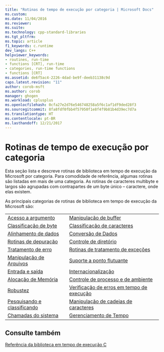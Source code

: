 ```yaml
---
title: "Rotinas de tempo de execução por categoria | Microsoft Docs"
ms.custom: 
ms.date: 11/04/2016
ms.reviewer: 
ms.suite: 
ms.technology: cpp-standard-libraries
ms.tgt_pltfrm: 
ms.topic: article
f1_keywords: c.runtime
dev_langs: C++
helpviewer_keywords:
- routines, run-time
- functions [CRT], run-time
- categories, run-time functions
- functions [CRT]
ms.assetid: de6f5ac4-2226-4dad-be9f-deeb31138c9d
caps.latest.revision: "11"
author: corob-msft
ms.author: corob
manager: ghogen
ms.workload: cplusplus
ms.openlocfilehash: 0cfa27e2d76e546748258a5f6c1af1df9ded28f3
ms.sourcegitcommit: 8fa8fdf0fbb4f57950f1e8f4f9b81b4d39ec7d7a
ms.translationtype: HT
ms.contentlocale: pt-BR
ms.lasthandoff: 12/21/2017
---
```

# <a name="run-time-routines-by-category"></a>Rotinas de tempo de execução por categoria
Esta seção lista e descreve rotinas de biblioteca em tempo de execução da Microsoft por categoria. Para comodidade de referência, algumas rotinas são listadas em mais de uma categoria. As rotinas de caracteres multibyte e largos são agrupadas com contrapartes de um byte único – caractere, onde elas existem.  
  
 As principais categorias de rotinas de biblioteca em tempo de execução da Microsoft são:  
  
|||  
|-|-|  
|[Acesso a argumento](../c-runtime-library/argument-access.md)|[Manipulação de buffer](../c-runtime-library/buffer-manipulation.md)|  
|[Classificação de byte](../c-runtime-library/byte-classification.md)|[Classificação de caracteres](../c-runtime-library/character-classification.md)|  
|[Alinhamento de dados](../c-runtime-library/data-alignment.md)|[Conversão de Dados](../c-runtime-library/data-conversion.md)|  
|[Rotinas de depuração](../c-runtime-library/debug-routines.md)|[Controle de diretório](../c-runtime-library/directory-control.md)|  
|[Tratamento de erro](../c-runtime-library/error-handling-crt.md)|[Rotinas de tratamento de exceções](../c-runtime-library/exception-handling-routines.md)|  
|[Manipulação de Arquivos](../c-runtime-library/file-handling.md)|[Suporte a ponto flutuante](../c-runtime-library/floating-point-support.md)|  
|[Entrada e saída](../c-runtime-library/input-and-output.md)|[Internacionalização](../c-runtime-library/internationalization.md)|  
|[Alocação de Memória](../c-runtime-library/memory-allocation.md)|[Controle de processo e de ambiente](../c-runtime-library/process-and-environment-control.md)|  
|[Robustez](../c-runtime-library/robustness.md)|[Verificação de erros em tempo de execução](../c-runtime-library/run-time-error-checking.md)|  
|[Pesquisando e classificando](../c-runtime-library/searching-and-sorting.md)|[Manipulação de cadeias de caracteres](../c-runtime-library/string-manipulation-crt.md)|  
|[Chamadas do sistema](../c-runtime-library/system-calls.md)|[Gerenciamento de Tempo](../c-runtime-library/time-management.md)|  
  
## <a name="see-also"></a>Consulte também  
 [Referência da biblioteca em tempo de execução C](../c-runtime-library/c-run-time-library-reference.md)